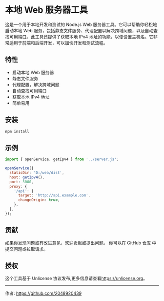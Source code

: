 # 本地 Web 服务器工具

这是一个用于本地开发和测试的 Node.js Web 服务器工具。它可以帮助你轻松地启动本地 Web 服务，包括静态文件服务、代理配置以解决跨域问题，以及自动查找可用端口。此工具还提供了获取本地 IPv4 地址的功能，以便设置主机名。它非常适用于前端和后端开发，可以加快开发和测试流程。

## 特性

- 启动本地 Web 服务器
- 静态文件服务
- 代理配置，解决跨域问题
- 自动查找可用端口
- 获取本地 IPv4 地址
- 简单易用

## 安装

```bash
npm install
```

## 示例
```javascript
import { openService, getIpv4 } from '../server.js';

openService({
  staticDir: 'D:/web/dist',
  host: getIpv4(),
  port: 3000,
  proxy: {
    '/api': {
      target: 'http://api.example.com',
      changeOrigin: true,
    },
  },
});
```

## 贡献
如果你发现问题或有改进意见，欢迎贡献或提出问题。
你可以在 GitHub 仓库 中提交问题或拉取请求。

## 授权
这个工具基于 Unlicense 协议发布,更多信息请查看<https://unlicense.org>。

---
作者: https://github.com/2048920439
